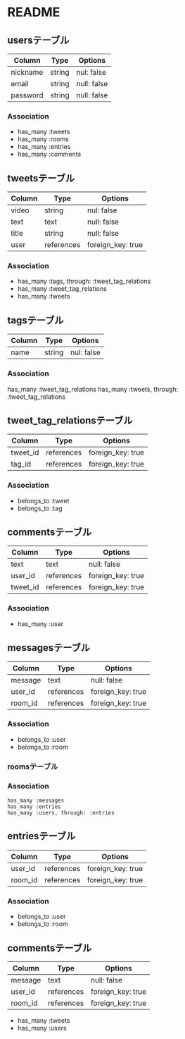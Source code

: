# README

## usersテーブル

| Column        | Type           | Options                  |
| ------------- | -------------- | ------------------------ |
| nickname      | string         | nul:  false              |
| email         | string         | null: false              |
| password      | string         | null: false              |

### Association
- has_many :tweets
- has_many :rooms
- has_many :entries
- has_many :comments

## tweetsテーブル

| Column        | Type            | Options                  |
| ------------- | --------------- | ------------------------ |
| video         | string          | nul:  false              |
| text          | text            | null: false              |
| title         | string          | null: false              |
| user          | references      | foreign_key: true        |

### Association
- has_many :tags, through: :tweet_tag_relations
- has_many :tweet_tag_relations
- has_many :tweets

## tagsテーブル

| Column        | Type           | Options                  |
| ------------- | -------------- | ------------------------ |
| name          | string         | nul:  false              |

### Association
 has_many :tweet_tag_relations
 has_many :tweets, through: :tweet_tag_relations

## tweet_tag_relationsテーブル

| Column        | Type           | Options                  |
| ------------- | -------------- | ------------------------ |
| tweet_id      | references     | foreign_key: true        |
| tag_id        | references     | foreign_key: true        |

### Association
- belongs_to :tweet
- belongs_to :tag

## commentsテーブル

| Column        | Type           | Options                  |
| ------------- | -------------- | ------------------------ |
| text          | text           | null: false              |
| user_id       | references     | foreign_key: true        |
| tweet_id      | references     | foreign_key: true        |

### Association
- has_many :user

## messagesテーブル

| Column        | Type           | Options                  |
| ------------- | -------------- | ------------------------ |
| message       | text           | null: false              |
| user_id       | references     | foreign_key: true        |
| room_id       | references     | foreign_key: true        |

### Association

- belongs_to :user
- belongs_to :room

### roomsテーブル

### Association

    has_many :messages
    has_many :entries
    has_many :users, through: :entries

## entriesテーブル

| Column        | Type           | Options                  |
| ------------- | -------------- | ------------------------ |
| user_id       | references     | foreign_key: true        |
| room_id       | references     | foreign_key: true        |

### Association
- belongs_to :user
- belongs_to :room

## commentsテーブル
| Column        | Type           | Options                  |
| ------------- | -------------- | ------------------------ |
| message       | text           | null: false              |
| user_id       | references     | foreign_key: true        |
| room_id       | references     | foreign_key: true        |

- has_many :tweets
- has_many :users